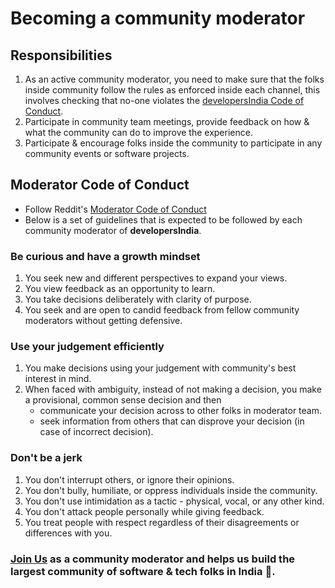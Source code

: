 # Becoming a community moderator

## Responsibilities

1. As an active community moderator, you need to make sure that the folks inside community follow the rules as enforced inside each channel, this involves checking that no-one violates the [developersIndia Code of Conduct](https://github.com/developersIndia/.github/blob/main/CODE_OF_CONDUCT.md).
2. Participate in community team meetings, provide feedback on how & what the community can do to improve the experience.
3. Participate & encourage folks inside the community to participate in any community events or software projects.

## Moderator Code of Conduct

- Follow Reddit's [Moderator Code of Conduct](https://www.redditinc.com/policies/moderator-code-of-conduct)
- Below is a set of guidelines that is expected to be followed by each community moderator of **developersIndia**.

### Be curious and have a growth mindset

1. You seek new and different perspectives to expand your views.
2. You view feedback as an opportunity to learn.
3. You take decisions deliberately with clarity of purpose.
4. You seek and are open to candid feedback from fellow community moderators without getting defensive.

### Use your judgement efficiently

1. You make decisions using your judgement with community's best interest in mind.
2. When faced with ambiguity, instead of not making a decision, you make a provisional, common sense decision and then 
   - communicate your decision across to other folks in moderator team.
   - seek information from others that can disprove your decision (in case of incorrect decision).

### Don't be a jerk

1. You don't interrupt others, or ignore their opinions.
2. You don't bully, humiliate, or oppress individuals inside the community.
3. You don't use intimidation as a tactic - physical, vocal, or any other kind.
4. You don't attack people personally while giving feedback.
5. You treat people with respect regardless of their disagreements or differences with you.


### [**Join Us**](https://bit.ly/devsindia-mod) as a community moderator and helps us build the largest community of software & tech folks in India 🚀.

